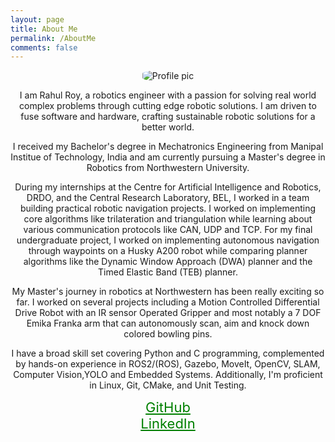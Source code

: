 ```yaml
---
layout: page
title: About Me
permalink: /AboutMe
comments: false
---
```



<style>
  .profile-pic {
    max-width: 300px; /* Adjust the size as needed */
    height: auto;
    border-radius: 30%; /* Optional: Makes the image round */
  }

  /* Additional styles for centering content */
  .center-content {
    text-align: center;
  }
</style>

<div class="row justify-content-center">
  <div class="col-md-8 pr-5 center-content"> <!-- Applied center-content class -->

<p class="mb-5">
<img class="shadow-lg profile-pic" src="{{site.baseurl}}/assets/images/Profile.jpg" alt="Profile pic" />
</p>

<p>I am Rahul Roy, a robotics engineer with a passion for solving real world complex problems through cutting edge robotic solutions. I am driven to fuse software and hardware, crafting sustainable robotic solutions for a better world.</p>

<p>I received my Bachelor's degree in Mechatronics Engineering from Manipal Institue of Technology, India and am currently pursuing a Master's degree in Robotics from Northwestern University. </p>

<p>During my internships at the Centre for Artificial Intelligence and Robotics, DRDO, and the Central Research Laboratory, BEL, I worked in a team building practical robotic navigation projects. I worked on implementing core algorithms like trilateration and triangulation while learning about various communication protocols like CAN, UDP and TCP.
For my final undergraduate project, I worked on implementing autonomous navigation through waypoints on a Husky A200 robot while comparing planner algorithms like the Dynamic Window Approach (DWA) planner and the Timed Elastic Band (TEB) planner.</p>

<p>My Master's journey in robotics at Northwestern has been really exciting so far. I worked on several projects including a Motion Controlled Differential Drive Robot with an IR sensor Operated Gripper and most notably a 7 DOF Emika Franka arm that can autonomously scan, aim and knock down colored bowling pins.</p>

<p>I have a broad skill set covering Python and C programming, complemented by hands-on experience in ROS2/(ROS), Gazebo, MoveIt, OpenCV, SLAM, Computer Vision,YOLO and Embedded Systems. Additionally, I'm proficient in Linux, Git, CMake, and Unit Testing. </p>
<div style="text-align: center; color: white; font-size:22px;">
    <a href="https://github.com/roy2909" style="color: green;">GitHub</a><br>
    <a href="https://www.linkedin.com/in/rahul-roy2909/" style="color: green;">LinkedIn</a><br>
</div>

</div>
</div>
